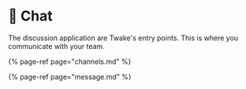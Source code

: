 # 💬 Chat

The discussion application are Twake's entry points. This is where you communicate with your team.

{% page-ref page="channels.md" %}

{% page-ref page="message.md" %}

